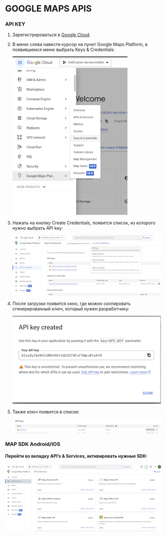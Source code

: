 # GOOGLE MAPS APIS

### API KEY

1. Зарегистрироваться в [Google Cloud](https://console.cloud.google.com/welcome?project=notification-service-mobile).
2. В меню слева навести курсор на пункт Google Maps Platform, в появившемся меню выбрать Keys & Credentials:

   ![Google Maps Platform](./assets/GMPlatform.png)
3. Нажать на кнопку Create Credentials, появится список, из которого нужно выбрать API key:

   ![Create Credentials](./assets/createCredentials.png)
4. После загрузки появится окно, где можно скопировать сгенерированный ключ, который нужен разработчику:

   ![Create Credentials](./assets/apiKey.png)

5. Также ключ появится в списке:

   ![Create Credentials](./assets/apiKeyList.png)

### MAP SDK Android/IOS

#### Перейти во вкладку API’s & Services, активировать нужные SDK:

   ![Create Credentials](./assets/GMSdk.png)